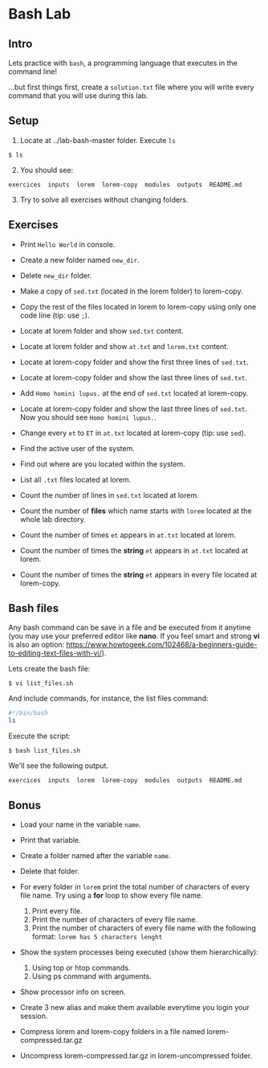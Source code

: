 # Bash Lab

## Intro

Lets practice with `bash`, a programming language that executes in the command line!

...but first things first, create a `solution.txt` file where you will write every command that you will use during this lab.



## Setup

1. Locate at ../lab-bash-master folder. Execute `ls` 
```console
$ ls
```

2. You should see: 
```console
exercices  inputs  lorem  lorem-copy  modules  outputs  README.md
```
3. Try to solve all exercises without changing folders. 



## Exercises

* Print `Hello World` in console.

* Create a new folder named `new_dir`.

* Delete `new_dir` folder.

* Make a copy of `sed.txt` (located in the lorem folder) to lorem-copy. 

* Copy the rest of the files located in lorem to lorem-copy using only one code line (tip: use `;`). 

* Locate at lorem folder and show `sed.txt` content.

* Locate at lorem folder and show `at.txt` and `lorem.txt` content. 

* Locate at lorem-copy folder and show the first three lines of `sed.txt`. 

* Locate at lorem-copy folder and show the last three lines of `sed.txt`. 

* Add `Homo homini lupus.` at the end of `sed.txt` located at lorem-copy. 

* Locate at lorem-copy folder and show the last three lines of `sed.txt`. Now you should see `Homo homini lupus.`. 

* Change every `et` to `ET` in `at.txt` located at lorem-copy (tip: use `sed`). 

* Find the active user of the system.

* Find out where are you located within the system.

* List all `.txt` files located at lorem.

* Count the number of lines in `sed.txt` located at lorem. 

* Count the number of **files** which name starts with `lorem` located at the whole lab directory.

* Count the number of times `et` appears in `at.txt` located at lorem.

* Count the number of times the **string** `et` appears in `at.txt` located at lorem.

* Count the number of times the **string** `et` appears in every file located at lorem-copy.



## Bash files

Any bash command can be save in a file and be executed from it anytime (you may use your preferred editor like **nano**. If you feel smart and strong **vi** is also an option: https://www.howtogeek.com/102468/a-beginners-guide-to-editing-text-files-with-vi/).

Lets create the bash file: 
```
$ vi list_files.sh
```

And include commands, for instance, the list files command:
```bash
#!/bin/bash
ls
```

Execute the script:
```
$ bash list_files.sh
```

We'll see the following output. 
```console
exercices  inputs  lorem  lorem-copy  modules  outputs  README.md
```



## Bonus

* Load your name in the variable `name`.

* Print that variable.

* Create a folder named after the variable `name`.

* Delete that folder. 

* For every folder in `lorem` print the total number of characters of every file name. 
Try using a **for** loop to show every file name.  
    1. Print every file.
    2. Print the number of characters of every file name.
    3. Print the number of characters of every file name with the following format: `lorem has 5 characters lenght`

* Show the system processes being executed (show them hierarchically):
    1. Using top or htop commands.
    2. Using ps command with arguments.

* Show processor info on screen.

* Create 3 new alias and make them available everytime you login your session.

* Compress lorem and lorem-copy folders in a file named lorem-compressed.tar.gz

* Uncompress lorem-compressed.tar.gz in lorem-uncompressed folder.
